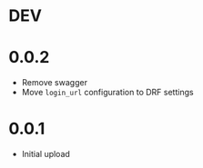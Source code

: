 # DEV
# 0.0.2
* Remove swagger
* Move `login_url` configuration to DRF settings
# 0.0.1
- Initial upload
